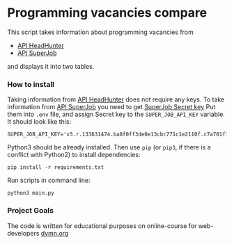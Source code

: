 # Programming vacancies compare

This script takes information about programming vacancies from 
- [API HeadHunter](https://api.hh.ru)
- [API SuperJob](https://api.superjob.ru)

and displays it into two tables.

### How to install

Taking information from [API HeadHunter](https://api.hh.ru) does not require any keys. To take information from 
[API SuperJob](https://api.superjob.ru) you need to get [SuperJob Secret key](https://www.superjob.ru/auth/login/?returnUrl=https://api.superjob.ru/register/)
Put them into `.env` file, and assign Secret key to the `SUPER_JOB_API_KEY` variable.
It should look like this:

```
SUPER_JOB_API_KEY='v3.r.133631474.ba8f0ff3de0e13cbc771c1e2110f.c7a701f19f1c9455f917000c05ac173dcf'
```
Python3 should be already installed. 
Then use `pip` (or `pip3`, if there is a conflict with Python2) to install dependencies:
```
pip install -r requirements.txt
```

Run scripts in command line:
```
python3 main.py
```


### Project Goals
The code is written for educational purposes on online-course for web-developers [dvmn.org](dvmn.org)
